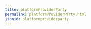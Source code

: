 ```yaml
---
title: platformProviderParty
permalink: platformProviderParty.html
jsonid: platformproviderparty
---
```

